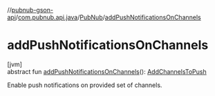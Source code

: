 //[pubnub-gson-api](../../../index.md)/[com.pubnub.api.java](../index.md)/[PubNub](index.md)/[addPushNotificationsOnChannels](add-push-notifications-on-channels.md)

# addPushNotificationsOnChannels

[jvm]\
abstract fun [addPushNotificationsOnChannels](add-push-notifications-on-channels.md)(): [AddChannelsToPush](../../com.pubnub.api.java.endpoints.push/-add-channels-to-push/index.md)

Enable push notifications on provided set of channels.
